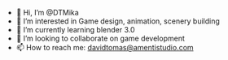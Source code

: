 - 👋 Hi, I’m @DTMika
- 👀 I’m interested in Game design, animation, scenery building
- 🌱 I’m currently learning blender 3.0
- 💞️ I’m looking to collaborate on game development
- 📫 How to reach me: davidtomas@amentistudio.com


<!---
DTMika/DTMika is a ✨ special ✨ repository because its `README.md` (this file) appears on your GitHub profile.
You can click the Preview link to take a look at your changes.
--->
